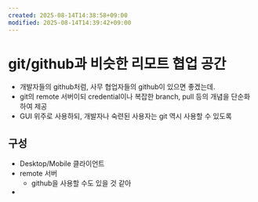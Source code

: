 ```yaml
---
created: 2025-08-14T14:38:58+09:00
modified: 2025-08-14T14:39:42+09:00
---
```


# git/github과 비슷한 리모트 협업 공간

- 개발자들의 github처럼, 사무 협업자들의 github이 있으면 좋겠는데.
- git의 remote 서버이되 credential이나 복잡한 branch, pull 등의 개념을 단순화하여 제공
- GUI 위주로 사용하되, 개발자나 숙련된 사용자는 git 역시 사용할 수 있도록

## 구성

- Desktop/Mobile 클라이언트
- remote 서버
	- github을 사용할 수도 있을 것 같아
- 